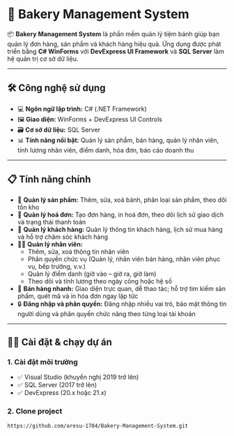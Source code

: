 # 🧁 Bakery Management System

📦 **Bakery Management System** là phần mềm quản lý tiệm bánh giúp bạn quản lý đơn hàng, sản phẩm và khách hàng hiệu quả. Ứng dụng được phát triển bằng **C# WinForms** với **DevExpress UI Framework** và **SQL Server** làm hệ quản trị cơ sở dữ liệu.

---

## 🛠️ Công nghệ sử dụng

- 💻 **Ngôn ngữ lập trình:** C# (.NET Framework)
- 🖼️ **Giao diện:** WinForms + DevExpress UI Controls
- 🗃️ **Cơ sở dữ liệu:** SQL Server
- 📊 **Tính năng nổi bật:** Quản lý sản phẩm, bán hàng, quản lý nhân viên, tính lương nhân viên, điểm danh, hóa đơn, báo cáo doanh thu

---

## 📋 Tính năng chính

- 🍰 **Quản lý sản phẩm:** Thêm, sửa, xoá bánh, phân loại sản phẩm, theo dõi tồn kho
- 🧾 **Quản lý hoá đơn:** Tạo đơn hàng, in hoá đơn, theo dõi lịch sử giao dịch và trạng thái thanh toán
- 👥 **Quản lý khách hàng:** Quản lý thông tin khách hàng, lịch sử mua hàng và hỗ trợ chăm sóc khách hàng
- 👨‍🍳 **Quản lý nhân viên:**
  - Thêm, sửa, xoá thông tin nhân viên
  - Phân quyền chức vụ (Quản lý, nhân viên bán hàng, nhân viên phục vụ, bếp trưởng, v.v.)
  - Quản lý điểm danh (giờ vào – giờ ra, giờ làm)
  - Theo dõi và tính lương theo ngày công hoặc hệ số
- 🛒 **Bán hàng nhanh:** Giao diện trực quan, dễ thao tác; hỗ trợ tìm kiếm sản phẩm, quét mã và in hóa đơn ngay lập tức
- 🔒 **Đăng nhập và phân quyền:** Đăng nhập nhiều vai trò, bảo mật thông tin người dùng và phân quyền chức năng theo từng loại tài khoản

---

## 🧑‍💻 Cài đặt & chạy dự án

### 1. Cài đặt môi trường

- ✅ Visual Studio (khuyến nghị 2019 trở lên)
- ✅ SQL Server (2017 trở lên)
- ✅ DevExpress (20.x hoặc 21.x)

### 2. Clone project

```bash
https://github.com/aresu-1704/Bakery-Management-System.git
